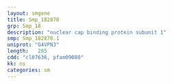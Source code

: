 ```yaml
---
layout: smgene
title: Smp_182870
grp: Smp_18
description: "nuclear cap binding protein subunit 1"
smp: Smp_182870.1
uniprot: "G4VPN3"
length:   285
cdd: "cl07636, pfam09088"
kk: ns
categories: sm
---
```

